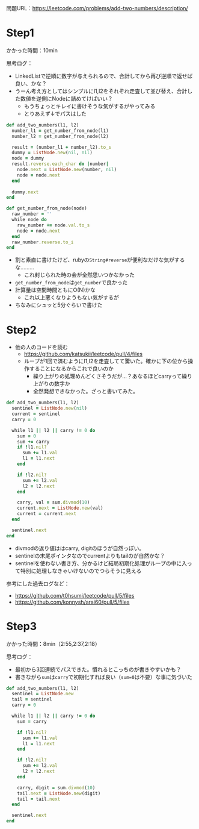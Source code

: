 問題URL：https://leetcode.com/problems/add-two-numbers/description/

# Step1

かかった時間：10min

思考ログ：
- LinkedListで逆順に数字が与えられるので、合計してから再び逆順で返せば良い、かな？
- うーん考え方としてはシンプルにl1,l2をそれぞれ走査して並び替え、合計した数値を逆側にNodeに詰めてけばいい？
  - もうちょっとキレイに書けそうな気がするがやってみる
  - とりあえず↓でパスはした
```ruby
def add_two_numbers(l1, l2)
  number_l1 = get_number_from_node(l1)
  number_l2 = get_number_from_node(l2)

  result = (number_l1 + number_l2).to_s
  dummy = ListNode.new(nil, nil)
  node = dummy
  result.reverse.each_char do |number|
    node.next = ListNode.new(number, nil)
    node = node.next
  end
  
  dummy.next
end

def get_number_from_node(node)
  raw_number = ''
  while node do
    raw_number += node.val.to_s
    node = node.next
  end
  raw_number.reverse.to_i
end
```
- 割と素直に書けたけど、rubyの`String#reverse`が便利なだけな気がするな.........
  - これ封じられた時の会が全然思いつかなかった
- `get_number_from_node`は`get_number`で良かった
- 計算量は空間時間ともにO(N)かな
  - これ以上悪くなりようもない気がするが
- ちなみにシュッと5分ぐらいで書けた

# Step2

- 他の人のコードを読む
  - https://github.com/katsukii/leetcode/pull/4/files
  - ループが1回で済むようにl1,l2を走査してて驚いた。確かに下の位から操作することになるからこれで良いのか
    - 繰り上がりの処理めんどくさそうだが...？あなるほどcarryって繰り上がりの数字か
    - 全然発想できなかった。ざっと書いてみた。
```ruby
def add_two_numbers(l1, l2)
  sentinel = ListNode.new(nil)
  current = sentinel
  carry = 0

  while l1 || l2 || carry != 0 do
    sum = 0
    sum += carry
    if !l1.nil?
      sum += l1.val
      l1 = l1.next
    end

    if !l2.nil?
      sum += l2.val
      l2 = l2.next
    end

    carry, val = sum.divmod(10)
    current.next = ListNode.new(val)
    current = current.next
  end

  sentinel.next
end
```

- divmodの返り値ははcarry, digitのほうが自然っぽい。
- sentinelの末尾ポインタなのでcurrentよりもtailのが自然かな？
- sentinelを使わない書き方、分かるけど結局初期化処理がループの中に入って特別に処理しなきゃいけないのでつらそうに見える

参考にした過去ログなど：
- https://github.com/t0hsumi/leetcode/pull/5/files
- https://github.com/konnysh/arai60/pull/5/files

# Step3

かかった時間：8min（2:55,2:37,2:18）

思考ログ：
- 最初から3回連続でパスできた。慣れるとこっちのが書きやすいかも？
- 書きながら`sum`は`carry`で初期化すれば良い（`sum=0`は不要）な事に気づいた

```ruby
def add_two_numbers(l1, l2)
  sentinel = ListNode.new
  tail = sentinel
  carry = 0

  while l1 || l2 || carry != 0 do
    sum = carry

    if !l1.nil?
      sum += l1.val
      l1 = l1.next
    end

    if !l2.nil?
      sum += l2.val
      l2 = l2.next
    end

    carry, digit = sum.divmod(10)
    tail.next = ListNode.new(digit)
    tail = tail.next
  end

  sentinel.next
end
```
